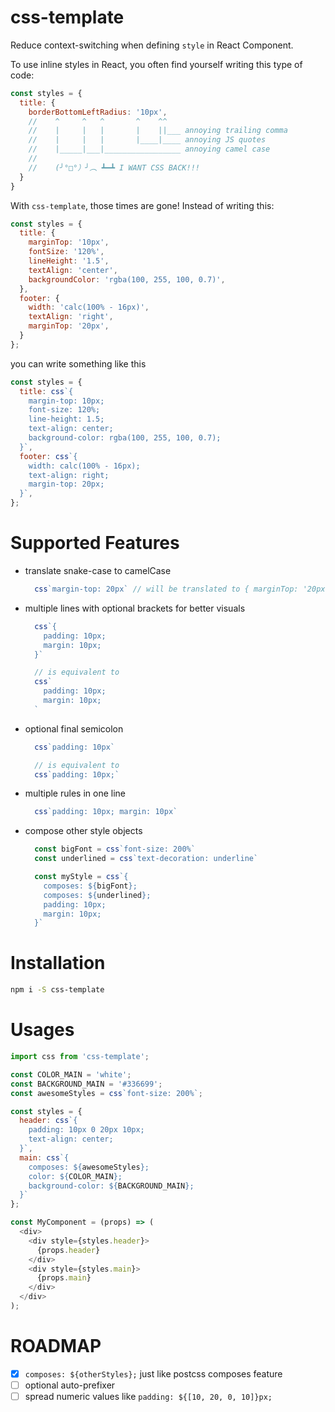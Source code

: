 # css-template
Reduce context-switching when defining `style` in React Component.

To use inline styles in React, you often find yourself writing this type of code:

```js
const styles = {
  title: {
    borderBottomLeftRadius: '10px',
    //    ^     ^   ^       ^    ^^
    //    |     |   |       |    ||___ annoying trailing comma
    //    |     |   |       |____|____ annoying JS quotes
    //    |_____|___|_________________ annoying camel case
    //
    //    (╯°□°）╯︵ ┻━┻ I WANT CSS BACK!!!
  }
}
```

With `css-template`, those times are gone! Instead of writing this:

```js
const styles = {
  title: {
    marginTop: '10px',
    fontSize: '120%',
    lineHeight: '1.5',
    textAlign: 'center',
    backgroundColor: 'rgba(100, 255, 100, 0.7)',
  },
  footer: {
    width: 'calc(100% - 16px)',
    textAlign: 'right',
    marginTop: '20px',
  }
};
```

you can write something like this

```js
const styles = {
  title: css`{
    margin-top: 10px;
    font-size: 120%;
    line-height: 1.5;
    text-align: center;
    background-color: rgba(100, 255, 100, 0.7);
  }`,
  footer: css`{
    width: calc(100% - 16px);
    text-align: right;
    margin-top: 20px;
  }`,
};
```

# Supported Features

- translate snake-case to camelCase

  ```js
    css`margin-top: 20px` // will be translated to { marginTop: '20px' }
  ```

- multiple lines with optional brackets for better visuals

  ```js
    css`{
      padding: 10px;
      margin: 10px;
    }`

    // is equivalent to
    css`
      padding: 10px;
      margin: 10px;
    `
  ```

- optional final semicolon

  ```js
    css`padding: 10px`

    // is equivalent to
    css`padding: 10px;`
  ```

- multiple rules in one line

  ```js
    css`padding: 10px; margin: 10px`
  ```

- compose other style objects

  ```js
    const bigFont = css`font-size: 200%`
    const underlined = css`text-decoration: underline`

    const myStyle = css`{
      composes: ${bigFont};
      composes: ${underlined};
      padding: 10px;
      margin: 10px;
    }`

  ```

# Installation

```bash
npm i -S css-template
```

# Usages

```js
import css from 'css-template';

const COLOR_MAIN = 'white';
const BACKGROUND_MAIN = '#336699';
const awesomeStyles = css`font-size: 200%`;

const styles = {
  header: css`{
    padding: 10px 0 20px 10px;
    text-align: center;
  }`,
  main: css`{
    composes: ${awesomeStyles};
    color: ${COLOR_MAIN};
    background-color: ${BACKGROUND_MAIN};
  }`
};

const MyComponent = (props) => (
  <div>
    <div style={styles.header}>
      {props.header}
    </div>
    <div style={styles.main}>
      {props.main}
    </div>
  </div>
);
```

# ROADMAP

- [x] `composes: ${otherStyles};` just like postcss composes feature
- [ ] optional auto-prefixer
- [ ] spread numeric values like `padding: ${[10, 20, 0, 10]}px;`
